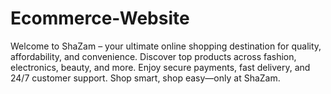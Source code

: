 # Ecommerce-Website
Welcome to ShaZam – your ultimate online shopping destination for quality, affordability, and convenience. Discover top products across fashion, electronics, beauty, and more. Enjoy secure payments, fast delivery, and 24/7 customer support. Shop smart, shop easy—only at ShaZam.
